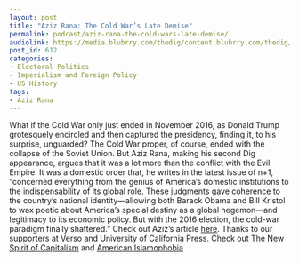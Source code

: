 ```yaml
---
layout: post
title: "Aziz Rana: The Cold War’s Late Demise"
permalink: podcast/aziz-rana-the-cold-wars-late-demise/
audiolink: https://media.blubrry.com/thedig/content.blubrry.com/thedig/The_Dig_-_EP_88_-_Rana.mp3
post_id: 612
categories: 
- Electoral Politics
- Imperialism and Foreign Policy
- US History
tags: 
- Aziz Rana
---
```


What if the Cold War only just ended in November 2016, as Donald Trump grotesquely encircled and then captured the presidency, finding it, to his surprise, unguarded? The Cold War proper, of course, ended with the collapse of the Soviet Union. But Aziz Rana, making his second Dig appearance, argues that it was a lot more than the conflict with the Evil Empire. It was a domestic order that, he writes in the latest issue of n+1, “concerned everything from the genius of America’s domestic institutions to the indispensability of its global role. These judgments gave coherence to the country’s national identity—allowing both Barack Obama and Bill Kristol to wax poetic about America’s special destiny as a global hegemon—and legitimacy to its economic policy. But with the 2016 election, the cold-war paradigm finally shattered.” Check out Aziz’s article [here](https://nplusonemag.com/issue-30/politics/goodbye-cold-war/). Thanks to our supporters at Verso and University of California Press. Check out [The New Spirit of Capitalism](versobooks.com/books/2513-the-new-spirit-of-capitalism) and [American Islamophobia](ucpress.edu/book.php?isbn=9780520297791)
